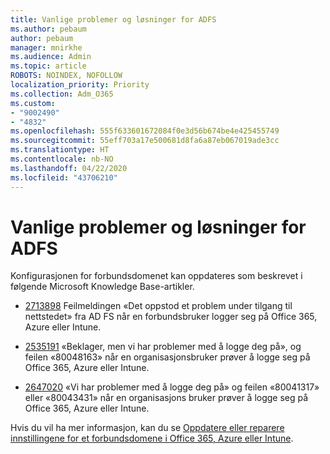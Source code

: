 ```yaml
---
title: Vanlige problemer og løsninger for ADFS
ms.author: pebaum
author: pebaum
manager: mnirkhe
ms.audience: Admin
ms.topic: article
ROBOTS: NOINDEX, NOFOLLOW
localization_priority: Priority
ms.collection: Adm_O365
ms.custom:
- "9002490"
- "4832"
ms.openlocfilehash: 555f633601672084f0e3d56b674be4e425455749
ms.sourcegitcommit: 55eff703a17e500681d8fa6a87eb067019ade3cc
ms.translationtype: HT
ms.contentlocale: nb-NO
ms.lasthandoff: 04/22/2020
ms.locfileid: "43706210"
---
```

# <a name="common-issues-and-resolutions-for-adfs"></a>Vanlige problemer og løsninger for ADFS

Konfigurasjonen for forbundsdomenet kan oppdateres som beskrevet i følgende Microsoft Knowledge Base-artikler.

- [2713898](https://support.microsoft.com/help/2713898) Feilmeldingen «Det oppstod et problem under tilgang til nettstedet» fra AD FS når en forbundsbruker logger seg på Office 365, Azure eller Intune.

- [2535191](https://support.microsoft.com/help/2535191) «Beklager, men vi har problemer med å logge deg på», og feilen «80048163» når en organisasjonsbruker prøver å logge seg på Office 365, Azure eller Intune.

- [2647020](https://support.microsoft.com/help/2647020)   «Vi har problemer med å logge deg på» og feilen «80041317» eller «80043431» når en organisasjons bruker prøver å logge seg på Office 365, Azure eller Intune.

Hvis du vil ha mer informasjon, kan du se [Oppdatere eller reparere innstillingene for et forbundsdomene i Office 365, Azure eller Intune](https://docs.microsoft.com/office365/troubleshoot/active-directory/update-federated-domain-office-365).
